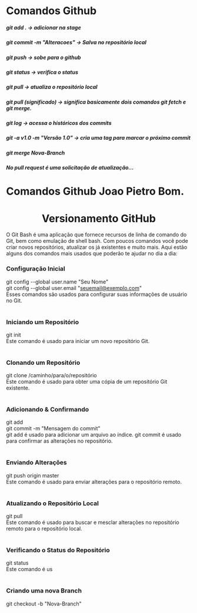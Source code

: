 # Comandos Github

##### git add . -> adicionar na stage
##### git commit -m "Alteracoes" -> Salva no repositório local
##### git push -> sobe para o github
##### git status -> verifica o status
##### git pull -> atualiza o repositório local
##### git pull (significado) -> significa basicamente dois comandos git fetch e git merge.
##### git log -> acessa o históricos dos commits
##### git -a v1.0 -m "Versão 1.0" -> cria uma tag para marcar o próximo commit

##### git merge Nova-Branch 

##### No pull request é uma solicitação de atualização...

# Comandos Github Joao Pietro Bom.

<h1 align="center">Versionamento GitHub</h1>

O Git Bash é uma aplicação que fornece recursos de linha de comando do Git, bem como emulação de shell bash. Com poucos comandos você pode criar novos repositórios, atualizar os já existentes e muito mais. Aqui estão alguns dos comandos mais usados que poderão te ajudar no dia a dia:

### Configuração Inicial<br>
git config --global user.name "Seu Nome" <br>
git config --global user.email "seuemail@exemplo.com" <br>
Esses comandos são usados para configurar suas informações de usuário no Git. <br>
<br>
### Iniciando um Repositório <br>
git init <br>
Este comando é usado para iniciar um novo repositório Git. <br>
<br>
### Clonando um Repositório <br>
git clone /caminho/para/o/repositório <br>
Este comando é usado para obter uma cópia de um repositório Git existente. <br>
<br>
### Adicionando & Confirmando <br>
git add <arquivo> <br>
git commit -m "Mensagem do commit" <br>
git add é usado para adicionar um arquivo ao índice. git commit é usado para confirmar as alterações no repositório.<br>
<br>
### Enviando Alterações <br>
git push origin master <br>
Este comando é usado para enviar alterações para o repositório remoto. <br>
<br>
### Atualizando o Repositório Local <br>
git pull <br>
Este comando é usado para buscar e mesclar alterações no repositório remoto para o repositório local. <br>
<br>
### Verificando o Status do Repositório <br>
git status <br>
Este comando é us <br>
<br>
### Criando uma nova Branch
git checkout -b "Nova-Branch"


